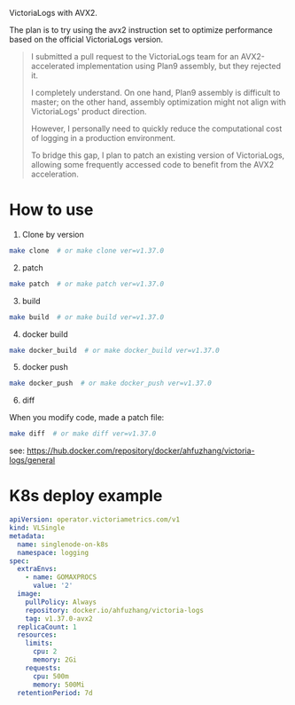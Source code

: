 
VictoriaLogs with AVX2.

The plan is to try using the avx2 instruction set to optimize performance based on the official VictoriaLogs version.

> I submitted a pull request to the VictoriaLogs team for an AVX2-accelerated implementation using Plan9 assembly, but they rejected it.
> 
> I completely understand. On one hand, Plan9 assembly is difficult to master; on the other hand, assembly optimization might not align with VictoriaLogs' product direction.
> 
> However, I personally need to quickly reduce the computational cost of logging in a production environment.
> 
> To bridge this gap, I plan to patch an existing version of VictoriaLogs, allowing some frequently accessed code to benefit from the AVX2 acceleration.

# How to use

1. Clone by version

```bash
make clone  # or make clone ver=v1.37.0
```

2. patch

```bash
make patch  # or make patch ver=v1.37.0
```

3. build

```bash
make build  # or make build ver=v1.37.0
```

4. docker build

```bash
make docker_build  # or make docker_build ver=v1.37.0
```

5. docker push

```bash
make docker_push  # or make docker_push ver=v1.37.0
```

6. diff

When you modify code, made a patch file:

```bash
make diff  # or make diff ver=v1.37.0
```

see: https://hub.docker.com/repository/docker/ahfuzhang/victoria-logs/general

# K8s deploy example

```yaml
apiVersion: operator.victoriametrics.com/v1
kind: VLSingle
metadata:
  name: singlenode-on-k8s
  namespace: logging
spec:
  extraEnvs:
    - name: GOMAXPROCS
      value: '2'
  image:
    pullPolicy: Always
    repository: docker.io/ahfuzhang/victoria-logs
    tag: v1.37.0-avx2
  replicaCount: 1
  resources:
    limits:
      cpu: 2
      memory: 2Gi
    requests:
      cpu: 500m
      memory: 500Mi
  retentionPeriod: 7d

```
